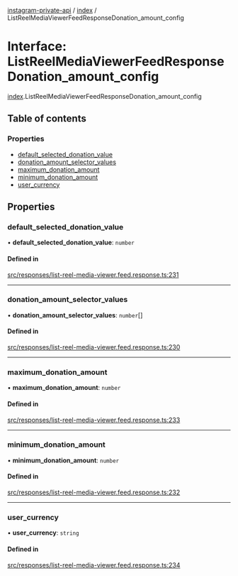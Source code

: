 [instagram-private-api](../../README.md) / [index](../../modules/index.md) / ListReelMediaViewerFeedResponseDonation_amount_config

# Interface: ListReelMediaViewerFeedResponseDonation\_amount\_config

[index](../../modules/index.md).ListReelMediaViewerFeedResponseDonation_amount_config

## Table of contents

### Properties

- [default\_selected\_donation\_value](ListReelMediaViewerFeedResponseDonation_amount_config.md#default_selected_donation_value)
- [donation\_amount\_selector\_values](ListReelMediaViewerFeedResponseDonation_amount_config.md#donation_amount_selector_values)
- [maximum\_donation\_amount](ListReelMediaViewerFeedResponseDonation_amount_config.md#maximum_donation_amount)
- [minimum\_donation\_amount](ListReelMediaViewerFeedResponseDonation_amount_config.md#minimum_donation_amount)
- [user\_currency](ListReelMediaViewerFeedResponseDonation_amount_config.md#user_currency)

## Properties

### default\_selected\_donation\_value

• **default\_selected\_donation\_value**: `number`

#### Defined in

[src/responses/list-reel-media-viewer.feed.response.ts:231](https://github.com/Nerixyz/instagram-private-api/blob/0e0721c/src/responses/list-reel-media-viewer.feed.response.ts#L231)

___

### donation\_amount\_selector\_values

• **donation\_amount\_selector\_values**: `number`[]

#### Defined in

[src/responses/list-reel-media-viewer.feed.response.ts:230](https://github.com/Nerixyz/instagram-private-api/blob/0e0721c/src/responses/list-reel-media-viewer.feed.response.ts#L230)

___

### maximum\_donation\_amount

• **maximum\_donation\_amount**: `number`

#### Defined in

[src/responses/list-reel-media-viewer.feed.response.ts:233](https://github.com/Nerixyz/instagram-private-api/blob/0e0721c/src/responses/list-reel-media-viewer.feed.response.ts#L233)

___

### minimum\_donation\_amount

• **minimum\_donation\_amount**: `number`

#### Defined in

[src/responses/list-reel-media-viewer.feed.response.ts:232](https://github.com/Nerixyz/instagram-private-api/blob/0e0721c/src/responses/list-reel-media-viewer.feed.response.ts#L232)

___

### user\_currency

• **user\_currency**: `string`

#### Defined in

[src/responses/list-reel-media-viewer.feed.response.ts:234](https://github.com/Nerixyz/instagram-private-api/blob/0e0721c/src/responses/list-reel-media-viewer.feed.response.ts#L234)
